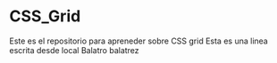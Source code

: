 # CSS_Grid
Este es el repositorio para apreneder sobre CSS grid
Esta es una linea escrita desde local
Balatro balatrez
